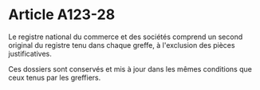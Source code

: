# Article A123-28

Le registre national du commerce et des sociétés comprend un second original du registre tenu dans chaque greffe, à l'exclusion des pièces justificatives.

Ces dossiers sont conservés et mis à jour dans les mêmes conditions que ceux tenus par les greffiers.
